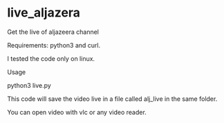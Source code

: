 # live_aljazera
Get the live of aljazeera channel


Requirements: python3 and curl.

I tested the code only on linux.

Usage

python3 live.py


This code will save the video live in a file called alj_live in the same folder.

You can open video with vlc or any video reader.

